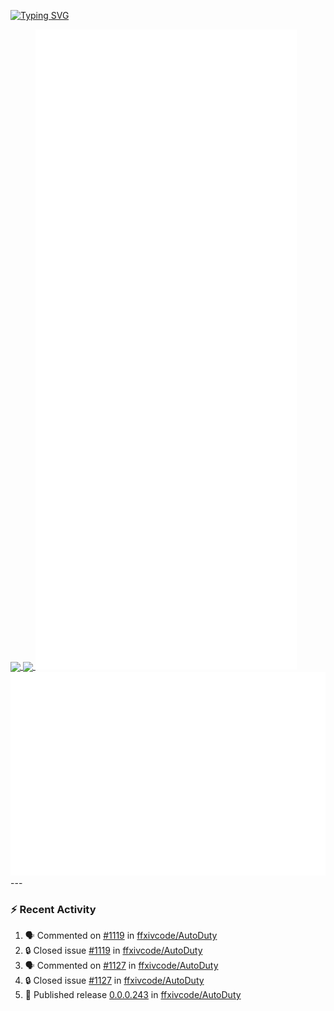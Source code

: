 [![Typing SVG](https://readme-typing-svg.demolab.com?font=Fira+Code&duration=1000&pause=1000&multiline=true&repeat=false&width=435&lines=Simon+Latusek+%7C+Gameplay+Engineer)](https://git.io/typing-svg)

<a href="https://github.com/anuraghazra/github-readme-stats">
  <img height=200 align="center" src="https://github-readme-stats.vercel.app/api?username=erdelf&theme=radical" />
</a>
<a href="https://github.com/anuraghazra/convoychat">
  <img height=200 align="center" src="https://streak-stats.demolab.com?user=erdelf&theme=radical&mode=weekly" />
</a>

<picture>
  <img src="/github-metrics.svg" alt="Metrics">
</picture>

<picture>
  <img src="/github-metrics-achievements.svg" alt="Achievements">
</picture>
---

### :zap: Recent Activity
<!--START_SECTION:activity-->
1. 🗣 Commented on [#1119](https://github.com/ffxivcode/AutoDuty/issues/1119#issuecomment-3316366911) in [ffxivcode/AutoDuty](https://github.com/ffxivcode/AutoDuty)
2. 🔒 Closed issue [#1119](https://github.com/ffxivcode/AutoDuty/issues/1119) in [ffxivcode/AutoDuty](https://github.com/ffxivcode/AutoDuty)
3. 🗣 Commented on [#1127](https://github.com/ffxivcode/AutoDuty/issues/1127#issuecomment-3316359959) in [ffxivcode/AutoDuty](https://github.com/ffxivcode/AutoDuty)
4. 🔒 Closed issue [#1127](https://github.com/ffxivcode/AutoDuty/issues/1127) in [ffxivcode/AutoDuty](https://github.com/ffxivcode/AutoDuty)
5. 🚀 Published release [0.0.0.243](https://github.com/ffxivcode/AutoDuty/releases/tag/0.0.0.243) in [ffxivcode/AutoDuty](https://github.com/ffxivcode/AutoDuty)
<!--END_SECTION:activity-->

<!--
**erdelf/erdelf** is a ✨ _special_ ✨ repository because its `README.md` (this file) appears on your GitHub profile.

Here are some ideas to get you started:

- 🔭 I’m currently working on ...
- 🌱 I’m currently learning ...
- 👯 I’m looking to collaborate on ...
- 🤔 I’m looking for help with ...
- 💬 Ask me about ...
- 📫 How to reach me: ...
- 😄 Pronouns: ...
- ⚡ Fun fact: ...
-->
